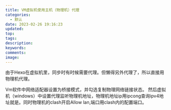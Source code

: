```yaml
---
title: VM虚拟机使用主机（物理机）代理
categories:
  - 默认
date: 2023-02-26 19:16:23
updated:
top:
tags:
description:
keywords:
comments:
image:
---
```

由于Hexo在虚拟机里，同步时有时候需要代理。但懒得另外代理了，所以直接用物理机代理。
<!--more-->

Vm软件中网络适配器设置为桥接模式，并勾选复制物理网络链接状态。
然后虚拟机（windows）中设置代理监听物理机地址，物理机地址ip用ipcong查询ipv4地址就是。同时物理机的clash开启Allow lan,端口用clash内的配置端口。